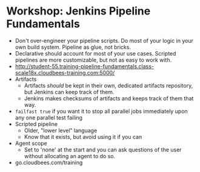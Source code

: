 # Workshop: Jenkins Pipeline Fundamentals

- Don't over-engineer your pipeline scripts. Do most of your logic in your own
  build system. Pipeline as glue, not bricks.
- Declarative should account for most of your use cases. Scripted pipelines are
  more customizable, but not as easy to work with.
- http://student-55.training-pipeline-fundamentals.class-scale18x.cloudbees-training.com:5000/
- Artifacts
    - Artifacts _should_ be kept in their own, dedicated artifacts repository,
      but Jenkins can keep track of them.
    - Jenkins makes checksums of artifacts and keeps track of them that way.
- `failfast true` if you want it to stop all parallel jobs immediately upon any
  one parallel test failing
- Scripted pipeline
    - Older, "lower level" language
    - Know that it exists, but avoid using it if you can
- Agent scope
    - Set to 'none' at the start and you can ask questions of the user without
      allocating an agent to do so.
- go.cloudbees.com/training
